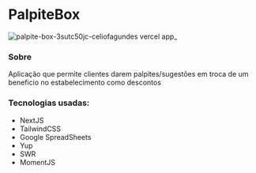 # PalpiteBox
![palpite-box-3sutc50jc-celiofagundes vercel app_](https://user-images.githubusercontent.com/77676047/149681873-4a782c2c-8709-47c1-bdbb-8fad1a6489fa.png)
### Sobre
  Aplicação que permite clientes darem palpites/sugestões em troca de um beneficio no estabelecimento como descontos

### Tecnologias usadas:
- NextJS
- TailwindCSS
- Google SpreadSheets
- Yup
- SWR
- MomentJS
